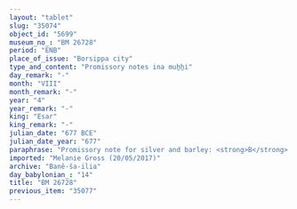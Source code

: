 ```yaml
---
layout: "tablet"
slug: "35074"
object_id: "5699"
museum_no_: "BM 26728"
period: "ENB"
place_of_issue: "Borsippa city"
type_and_content: "Promissory notes ina muẖẖi"
day_remark: "-"
month: "VIII"
month_remark: "-"
year: "4"
year_remark: "-"
king: "Esar"
king_remark: "-"
julian_date: "677 BCE"
julian_date_year: "677"
paraphrase: "Promissory note for silver and barley: <strong>B</strong> owes <strong>A</strong> [x] amounts of silver and [x] amounts of barley (<em>uṭṭatu</em>), capital sum (<em>qaqqadu</em>). The debt is secured by a pledge in terms of the house (<em>bītu</em>) of <strong>C</strong>. x witnesses and the scribe.<br /> <br /> <strong>A</strong> = Ina-tē&scaron;i-ēṭir/Ban&ecirc;-&scaron;a-ilia; <strong>B</strong> = Labā&scaron;i/Ban&ecirc;-&scaron;a-ilia; <strong>C</strong> = Iddin-Nab&ucirc;; Scribe = Aplāya/Nappahu"
imported: "Melanie Gross (20/05/2017)"
archive: "Banê-ša-ilia"
day_babylonian_: "14"
title: "BM 26728"
previous_item: "35077"
---
```

